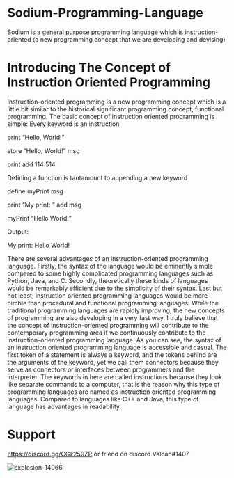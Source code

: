 # Sodium-Programming-Language
Sodium is a general purpose programming language which is instruction-oriented (a new programming concept that we are developing and devising)

# Introducing The Concept of Instruction Oriented Programming
Instruction-oriented programming is a new programming concept which is a little bit similar to the historical significant programming concept, functional programming. The basic concept of instruction oriented programming is simple:
Every keyword is an instruction

print “Hello, World!”

store “Hello, World!” msg

print add 114 514

Defining a function is tantamount to appending a new keyword

define myPrint msg

print “My print: ” add msg

myPrint “Hello World!”

Output:

My print: Hello World!

There are several advantages of an instruction-oriented programming language. Firstly, the syntax of the language would be eminently simple compared to some highly complicated programming languages such as Python, Java, and C. Secondly, theoretically these kinds of languages would be remarkably efficient due to the simplicity of their syntax. Last but not least, instruction oriented programming languages would be more nimble than procedural and functional programming languages. While the traditional programming languages are rapidly improving, the new concepts of programming are also developing in a very fast way. I truly believe that the concept of instruction-oriented programming will contribute to the contemporary programming area if we continuously contribute to the instruction-oriented programming language.
	As you can see, the syntax of an instruction oriented programming language is accessible and casual. The first token of a statement is always a keyword, and the tokens behind are the arguments of the keyword, yet we call them connectors because they serve as connectors or interfaces between programmers and the interpreter. The keywords in here are called instructions because they look like separate commands to a computer, that is the reason why this type of programming languages are named as instruction oriented programming languages. Compared to languages like C++ and Java, this type of language has advantages in readability. 

# Support 
https://discord.gg/CGz259ZR
or friend on discord Valcan#1407

![explosion-14066](https://user-images.githubusercontent.com/86417658/140628945-64e69ca5-c342-47c8-824f-4c2efafacd7a.png)


